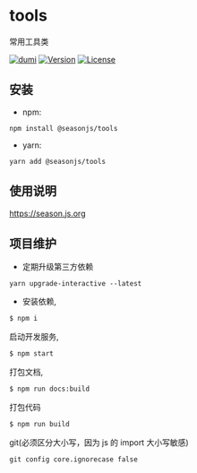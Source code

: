 # tools

常用工具类

<p align="center">

[![dumi](https://img.shields.io/badge/docs%20by-dumi-blue)](https://github.com/umijs/dumi)
<a href="https://www.npmjs.com/package/@seasonjs/tools"><img src="https://img.shields.io/npm/v/@seasonjs/tools.svg?sanitize=true" alt="Version"></a>
<a href="https://www.npmjs.com/package/@seasonjs/tools"><img src="https://img.shields.io/npm/l/@seasonjs/tools.svg?sanitize=true" alt="License"></a>

</p>

## 安装

- npm:

```shell
npm install @seasonjs/tools
```

- yarn:

```shell
yarn add @seasonjs/tools
```

## 使用说明

https://season.js.org

## 项目维护

- 定期升级第三方依赖

```shell
yarn upgrade-interactive --latest
```

- 安装依赖,

```bash
$ npm i
```

启动开发服务,

```bash
$ npm start
```

打包文档,

```bash
$ npm run docs:build
```

打包代码

```bash
$ npm run build
```

git(必须区分大小写，因为 js 的 import 大小写敏感)

```
git config core.ignorecase false
```

